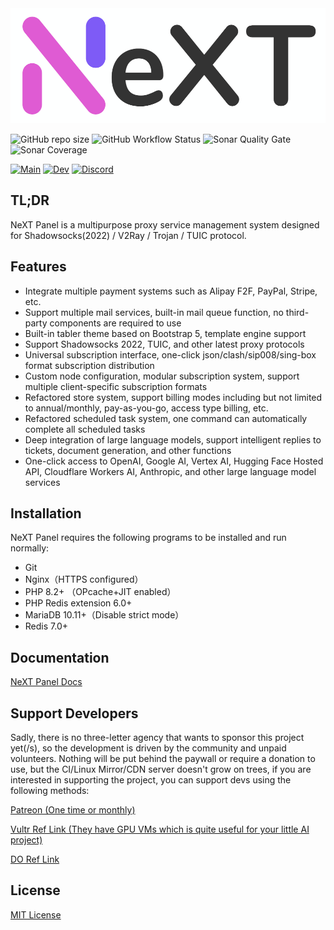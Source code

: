 <img src=".github/next_1000.png" alt="next" width="600"/>

![GitHub repo size](https://img.shields.io/github/repo-size/SSPanel-NeXT/NeXT-Panel-Dev?style=flat-square)
![GitHub Workflow Status](https://img.shields.io/github/actions/workflow/status/SSPanel-NeXT/NeXT-Panel-Dev/lint.yml?branch=dev&label=lint&style=flat-square)
![Sonar Quality Gate](https://img.shields.io/sonar/quality_gate/SSPanel-NeXT_NeXT-Panel-Dev/dev?server=https%3A%2F%2Fsonarcloud.io&style=flat-square)
![Sonar Coverage](https://img.shields.io/sonar/coverage/SSPanel-NeXT_NeXT-Panel-Dev/dev?server=https%3A%2F%2Fsonarcloud.io&style=flat-square)

[![Main](https://img.shields.io/badge/Telegram-Release-blue?style=flat-square)](https://t.me/sspanel_next)
[![Dev](https://img.shields.io/badge/Telegram-Dev-blue?style=flat-square)](https://t.me/sspanel_next_dev)
[![Discord](https://img.shields.io/discord/1049692075085549600?color=5865F2&label=Discord&style=flat-square)](https://discord.gg/A7uFKCvf8V)

## TL;DR

NeXT Panel is a multipurpose proxy service management system designed for Shadowsocks(2022) / V2Ray / Trojan / TUIC protocol.

## Features

- Integrate multiple payment systems such as Alipay F2F, PayPal, Stripe, etc.
- Support multiple mail services, built-in mail queue function, no third-party components are required to use
- Built-in tabler theme based on Bootstrap 5, template engine support
- Support Shadowsocks 2022, TUIC, and other latest proxy protocols
- Universal subscription interface, one-click json/clash/sip008/sing-box format subscription distribution
- Custom node configuration, modular subscription system, support multiple client-specific subscription formats
- Refactored store system, support billing modes including but not limited to annual/monthly, pay-as-you-go, access type billing, etc.
- Refactored scheduled task system, one command can automatically complete all scheduled tasks
- Deep integration of large language models, support intelligent replies to tickets, document generation, and other functions
- One-click access to OpenAI, Google AI, Vertex AI, Hugging Face Hosted API, Cloudflare Workers AI, Anthropic, and other large language model services

## Installation

NeXT Panel requires the following programs to be installed and run normally:

- Git
- Nginx（HTTPS configured）
- PHP 8.2+ （OPcache+JIT enabled）
- PHP Redis extension 6.0+
- MariaDB 10.11+（Disable strict mode）
- Redis 7.0+

## Documentation

[NeXT Panel Docs](https://docs.sspanel.org)

## Support Developers

Sadly, there is no three-letter agency that wants to sponsor this project yet(/s), so the development is driven by the community and unpaid volunteers.
Nothing will be put behind the paywall or require a donation to use, but the CI/Linux Mirror/CDN server doesn't grow on trees, if you are interested in supporting the project, you can support devs using the following methods:

<a href="https://www.patreon.com/catdev">Patreon (One time or monthly)</a>

<a href="https://www.vultr.com/?ref=8941355-8H">Vultr Ref Link (They have GPU VMs which is quite useful for your little AI project)</a>

<a href="https://www.digitalocean.com/?refcode=50f1a3b6244c">DO Ref Link</a>

## License

[MIT License](blob/dev/LICENSE)
